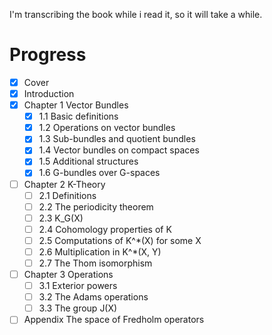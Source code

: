 I'm transcribing the book while i read it, so it will take a while.

# Progress

- [x] Cover
- [x] Introduction
- [x] Chapter 1 Vector Bundles
    - [x] 1.1 Basic definitions
    - [x] 1.2 Operations on vector bundles
    - [x] 1.3 Sub-bundles and quotient bundles
    - [x] 1.4 Vector bundles on compact spaces
    - [x] 1.5 Additional structures
    - [x] 1.6 G-bundles over G-spaces
- [ ] Chapter 2 K-Theory
    - [ ] 2.1 Definitions
    - [ ] 2.2 The periodicity theorem
    - [ ] 2.3 K_G(X)
    - [ ] 2.4 Cohomology properties of K
    - [ ] 2.5 Computations of K^*(X) for some X
    - [ ] 2.6 Multiplication in K^*(X, Y)
    - [ ] 2.7 The Thom isomorphism
- [ ] Chapter 3 Operations
    - [ ] 3.1 Exterior powers
    - [ ] 3.2 The Adams operations
    - [ ] 3.3 The group J(X)
- [ ] Appendix The space of Fredholm operators
